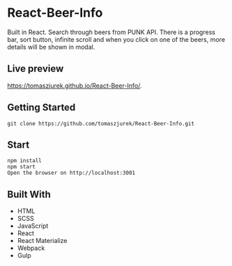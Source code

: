 # React-Beer-Info
Built in React. Search through beers from PUNK API.
There is a progress bar, sort button, infinite scroll and when you click on one of the beers, more details will be shown in modal.

## Live preview
https://tomaszjurek.github.io/React-Beer-Info/.


## Getting Started
```
git clone https://github.com/tomaszjurek/React-Beer-Info.git
```

## Start
```
npm install
npm start
Open the browser on http://localhost:3001 
```

## Built With
* HTML
* SCSS
* JavaScript
* React
* React Materialize
* Webpack
* Gulp
